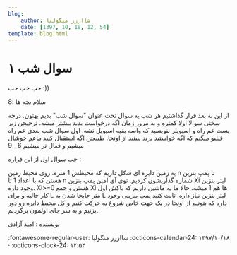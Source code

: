```yaml
---
blog:
    author: شااززز منگولیا
    date: [1397, 10, 18, 12, 54]
template: blog.html
---
```

# سوال شب ۱

<div class="cnt">
<p>خب خب خب :))</p>
<p>سلام بچه ها :8</p>
<p>از این به بعد قرار گذاشتیم هر شب یه سوال تحت عنوان "سوال شب" بدیم بهتون. درجه سختی سوالا اولا کمتره و به مرور زمان اگه درخواست بدید بیشتر میشه. ترجیحن زیر پست عم راه و اسپویلر ننویسید که واسه بقیه اسپویل نشه. اول سوال شب بعدی عم راه قبلیو میگیم که اگه خواستید برید ببینید از اونجا. طبیعتن اگه استقبال کنید ماعم خوشال میشیم و فعال تر میشیم 6__9</p>

<p>خب سوال اول از این قراره :</p>
<p>یه زمین دایره ای شکل داریم که محیطش 1 متره. روی محیط زمین n تا پمپ بنزین هستن که با اعداد 1 تا n شماره گذاریشون کردیم. توی آی امین پمپ بنزین Xi لیتر بنزین وجود داره. Xi&gt;=0 هستن و جمع Xi ها هم 1 میشه. حالا ما یه ماشین داریم که باکش اول کار خالیه و برای L متر جابجا شدن به L لیتر بنزین نیاز داره. ثابت کنید پمپ بنزینی وجود داره که بتونیم از اونجا در یک جهت خاص شروع به حرکت کنیم و کل محیط دایره رو دور بزنیم و به سر جای اولمون برگردیم.</p>

<p>نویسنده : امید آزادی</p>
</div>

<div class="blog-info" markdown>
<span class="blog-author">
:fontawesome-regular-user: شااززز منگولیا
</span>
<span class="blog-date">
:octicons-calendar-24: ۱۳۹۷/۱۰/۱۸ · :octicons-clock-24: ۱۲:۵۴
</span>
</div>

